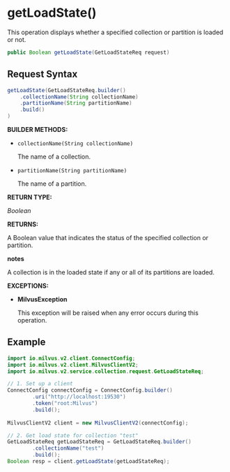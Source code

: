 # getLoadState()

This operation displays whether a specified collection or partition is loaded or not.

```java
public Boolean getLoadState(GetLoadStateReq request)
```

## Request Syntax

```java
getLoadState(GetLoadStateReq.builder()
    .collectionName(String collectionName)
    .partitionName(String partitionName)
    .build()
)
```

**BUILDER METHODS:**

- `collectionName(String collectionName)`

    The name of a collection.

- `partitionName(String partitionName)`

    The name of a partition.

**RETURN TYPE:**

*Boolean*

**RETURNS:**

A Boolean value that indicates the status of the specified collection or partition. 

<div class="admonition note">

<p><b>notes</b></p>

<p>A collection is in the loaded state if any or all of its partitions are loaded.</p>

</div>

**EXCEPTIONS:**

- **MilvusException**

    This exception will be raised when any error occurs during this operation.

## Example

```java
import io.milvus.v2.client.ConnectConfig;
import io.milvus.v2.client.MilvusClientV2;
import io.milvus.v2.service.collection.request.GetLoadStateReq;

// 1. Set up a client
ConnectConfig connectConfig = ConnectConfig.builder()
        .uri("http://localhost:19530")
        .token("root:Milvus")
        .build();
        
MilvusClientV2 client = new MilvusClientV2(connectConfig);

// 2. Get load state for collection "test"
GetLoadStateReq getLoadStateReq = GetLoadStateReq.builder()
        .collectionName("test")
        .build();
Boolean resp = client.getLoadState(getLoadStateReq);
```
